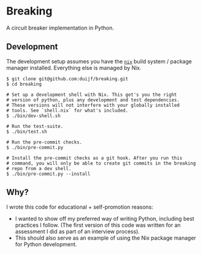 # Breaking

A circuit breaker implementation in Python.

## Development

The development setup assumes you have the [`nix`](https://nixos.org/)
build system / package manager installed. Everything else is managed
by Nix.

```
$ git clone git@github.com:duijf/breaking.git
$ cd breaking

# Set up a development shell with Nix. This get's you the right
# version of python, plus any development and test dependencies.
# These versions will not interfere with your globally installed
# tools. See `shell.nix` for what's included.
$ ./bin/dev-shell.sh

# Run the test-suite.
$ ./bin/test.sh

# Run the pre-commit checks.
$ ./bin/pre-commit.py

# Install the pre-commit checks as a git hook. After you run this
# command, you will only be able to create git commits in the breaking
# repo from a dev shell.
$ ./bin/pre-commit.py --install
```

## Why?

I wrote this code for educational + self-promotion reasons:

 - I wanted to show off my preferred way of writing Python, including
   best practices I follow. (The first version of this code was written
   for an assessment I did as part of an interview process).
 - This should also serve as an example of using the Nix package
   manager for Python development.
